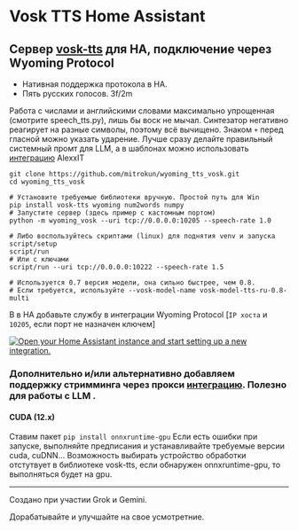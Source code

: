 # Vosk TTS Home Assistant

## Сервер [vosk-tts](https://github.com/alphacep/vosk-tts) для HA, подключение через Wyoming Protocol
- Нативная поддержка протокола в HA.
- Пять русских голосов. 3f/2m
 
Работа с числами и английскими словами максимально упрощенная (смотрите speech_tts.py), лишь бы воск не мычал.
Синтезатор негативно реагирует на разные символы, поэтому всё вычищено. Знаком `+` перед гласной можно указать ударение.
Лучше сразу делайте правильный системный промт для LLM, а в шаблонах можно использовать [интеграцию](https://github.com/AlexxIT/MorphNumbers) AlexxIT
```
git clone https://github.com/mitrokun/wyoming_tts_vosk.git
cd wyoming_tts_vosk

# Установите требуемые библиотеки вручную. Простой путь для Win
pip install vosk-tts wyoming num2words numpy
# Запустите сервер (здесь пример с кастомным портом)
python -m wyoming_vosk --uri tcp://0.0.0.0:10205 --speech-rate 1.0

# Либо воспользуйтесь скриптами (linux) для поднятия venv и запуска 
script/setup
script/run
# Или с ключами
script/run --uri tcp://0.0.0.0:10222 --speech-rate 1.5

# Используется 0.7 версия модели, она сильно быстрее, чем 0.8.
# Если требуется, используйте --vosk-model-name vosk-model-tts-ru-0.8-multi

```
В в HA добавьте службу в интеграции Wyoming Protocol [`IP хоста` и `10205`, если порт не назначен ключем]

[![Open your Home Assistant instance and start setting up a new integration.](https://my.home-assistant.io/badges/config_flow_start.svg)](https://my.home-assistant.io/redirect/config_flow_start/?domain=wyoming)

### Дополнительно и/или альтернативно добавляем поддержку стримминга через прокси [интеграцию](https://github.com/mitrokun/streaming_tts_proxy). Полезно для работы с LLM .

#### CUDA (12.x) 
Ставим пакет
`pip install onnxruntime-gpu`
Если есть ошибки при запуске, выполняйте предписания и устанавливайте требуемые версии cuda, cuDNN...
Возможность выбирать устройство обработки отстутвует в библиотеке vosk-tts, если обнаружен onnxruntime-gpu, то выполняться будет на gpu.

---
Создано при участии Grok и Gemini. 

Дорабатывайте и улучшайте на свое усмотретние.

